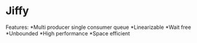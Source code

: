 # Jiffy
Features:
*Multi producer single consumer queue
*Linearizable
*Wait free
*Unbounded 
*High performance
*Space efficient 
